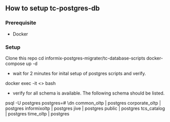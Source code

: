 ## How to setup tc-postgres-db

### Prerequisite 
- Docker

### Setup
Clone this repo 
cd informix-postgres-migrater/tc-database-scripts
docker-compose up -d

- wait for 2 minutes for inital setup of postgres scripts and verify.

docker exec -it <<containerid>> bash
- verify for all schema is available. The following schema should be listed.

psql -U postgres
postgres=# \dn
 common_oltp    | postgres
 corporate_oltp | postgres
 informixoltp   | postgres
 jive           | postgres
 public         | postgres
 tcs_catalog    | postgres
 time_oltp      | postgres
